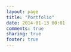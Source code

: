 ```yaml
---
layout: page
title: "Portfolio"
date: 2014-01-13 00:01
comments: true
sharing: true
footer: true
---
```


